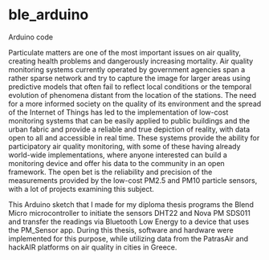 # ble_arduino
Arduino code

Particulate matters are one of the most important issues on air quality, creating health problems and dangerously increasing mortality. Air quality monitoring systems currently operated by government agencies span a rather sparse network and try to capture the image for larger areas using predictive models that often fail to reflect local conditions or the temporal evolution of phenomena distant from the location of the stations. The need for a more informed society on the quality of its environment and the spread of the Internet of Things has led to the implementation of low-cost monitoring systems that can be easily applied to public buildings and the urban fabric and provide a reliable and true depiction of reality, with data open to all and accessible in real time. These systems provide the ability for participatory air quality monitoring, with some of these having already world-wide implementations, where anyone interested can build a monitoring device and offer his data to the community in an open framework. The open bet is the reliability and precision of the measurements provided by the low-cost PM2.5 and PM10 particle sensors, with a lot of projects examining this subject.

This Arduino sketch that I made for my diploma thesis programs the Blend Micro microcontroller to initiate the sensors DHT22 and Nova PM SDS011 and transfer the readings via Bluetooth Low Energy to a device that uses the PM_Sensor app. During this thesis, software and hardware were implemented for this purpose, while utilizing data from the PatrasAir and hackAIR platforms on air quality in cities in Greece.
